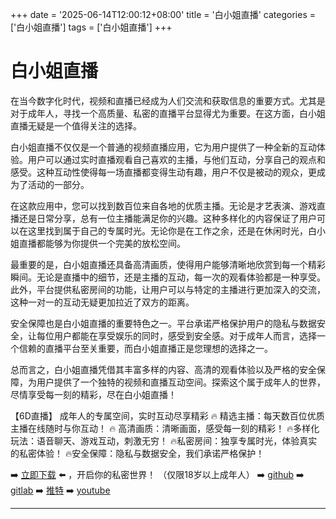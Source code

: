 +++
date = '2025-06-14T12:00:12+08:00'
title = '白小姐直播'
categories = ['白小姐直播']
tags = ['白小姐直播']
+++

# 白小姐直播

在当今数字化时代，视频和直播已经成为人们交流和获取信息的重要方式。尤其是对于成年人，寻找一个高质量、私密的直播平台显得尤为重要。在这方面，白小姐直播无疑是一个值得关注的选择。

白小姐直播不仅仅是一个普通的视频直播应用，它为用户提供了一种全新的互动体验。用户可以通过实时直播观看自己喜欢的主播，与他们互动，分享自己的观点和感受。这种互动性使得每一场直播都变得生动有趣，用户不仅是被动的观众，更成为了活动的一部分。

在这款应用中，您可以找到数百位来自各地的优质主播。无论是才艺表演、游戏直播还是日常分享，总有一位主播能满足你的兴趣。这种多样化的内容保证了用户可以在这里找到属于自己的专属时光。无论你是在工作之余，还是在休闲时光，白小姐直播都能够为你提供一个完美的放松空间。

最重要的是，白小姐直播还具备高清画质，使得用户能够清晰地欣赏到每一个精彩瞬间。无论是直播中的细节，还是主播的互动，每一次的观看体验都是一种享受。此外，平台提供私密房间的功能，让用户可以与特定的主播进行更加深入的交流，这种一对一的互动无疑更加拉近了双方的距离。

安全保障也是白小姐直播的重要特色之一。平台承诺严格保护用户的隐私与数据安全，让每位用户都能在享受娱乐的同时，感受到安全感。对于成年人而言，选择一个信赖的直播平台至关重要，而白小姐直播正是您理想的选择之一。

总而言之，白小姐直播凭借其丰富多样的内容、高清的观看体验以及严格的安全保障，为用户提供了一个独特的视频和直播互动空间。探索这个属于成年人的世界，尽情享受每一刻的精彩，尽在白小姐直播！

【6D直播】
成年人的专属空间，实时互动尽享精彩
🔥 精选主播：每天数百位优质主播在线随时与你互动！
🔥 高清画质：清晰画面，感受每一刻的精彩！
🔥多样化玩法：语音聊天、游戏互动，刺激无穷！
🔥私密房间：独享专属时光，体验真实的私密体验！
🔥安全保障：隐私与数据安全，我们承诺严格保护！

➡️ [立即下载](https://down123.s3.ap-east-1.amazonaws.com/down/down.html?channelCode=blog) ⬅️ ，开启你的私密世界！
（仅限18岁以上成年人）
➡️ [github](https://aldult-live.github.io/)
➡️ [gitlab](https://seo-09598d.gitlab.io/)
➡️ [推特](https://x.com/wegame33)
➡️ [youtube](https://www.youtube.com/@6Dlive)

---
